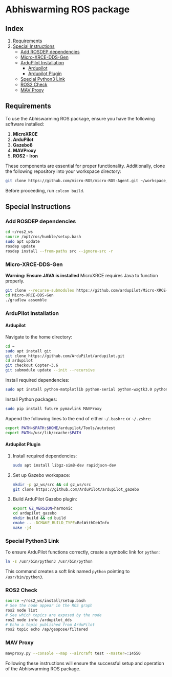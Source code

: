 # Abhiswarming ROS package

## Index
1. [Requirements](#requirements)
2. [Special Instructions](#special-instructions)
    - [Add ROSDEP dependencies](#add-rosdep-dependencies)
    - [Micro-XRCE-DDS-Gen](#micro-xrce-dds-gen)
    - [ArduPilot Installation](#ardupilot-installation)
        - [Ardupilot](#ardupilot)
        - [Ardupilot Plugin](#ardupilot-plugin)
    - [Special Python3 Link](#special-python3-link)
    - [ROS2 Check](#ros2-check)
    - [MAV Proxy](#mav-proxy)

## Requirements <a id="requirements"></a>

To use the Abhiswarming ROS package, ensure you have the following software installed:

1. **MicroXRCE**
2. **ArduPilot**
3. **Gazebo8**
4. **MAVProxy**
5. **ROS2 - Iron**

These components are essential for proper functionality. Additionally, clone the following repository into your workspace directory:

```sh
git clone https://github.com/micro-ROS/micro-ROS-Agent.git ~/workspace_dir
```

Before proceeding, run `colcon build`.

## Special Instructions <a id="special-instructions"></a>

### Add ROSDEP dependencies <a id="add-rosdep-dependencies"></a>

```sh
cd ~/ros2_ws
source /opt/ros/humble/setup.bash
sudo apt update
rosdep update
rosdep install --from-paths src --ignore-src -r
```

### Micro-XRCE-DDS-Gen <a id="micro-xrce-dds-gen"></a>

**Warning: Ensure JAVA is installed**
MicroXRCE requires Java to function properly.

```sh
git clone --recurse-submodules https://github.com/ardupilot/Micro-XRCE-DDS-Gen.git
cd Micro-XRCE-DDS-Gen
./gradlew assemble
```

### ArduPilot Installation <a id="ardupilot-installation"></a>

#### Ardupilot <a id="ardupilot"></a>

Navigate to the home directory:

```sh
cd ~
sudo apt install git
git clone https://github.com/ArduPilot/ardupilot.git
cd ardupilot
git checkout Copter-3.6
git submodule update --init --recursive
```

Install required dependencies:

```sh
sudo apt install python-matplotlib python-serial python-wxgtk3.0 python-wxtools python-lxml python-scipy python-opencv ccache gawk python-pip python-pexpect
```

Install Python packages:

```sh
sudo pip install future pymavlink MAVProxy
```

Append the following lines to the end of either `~/.bashrc` or `~/.zshrc`:

```sh
export PATH=$PATH:$HOME/ardupilot/Tools/autotest
export PATH=/usr/lib/ccache:$PATH
```

#### Ardupilot Plugin <a id="ardupilot-plugin"></a>

1. Install required dependencies:

    ```sh
    sudo apt install libgz-sim8-dev rapidjson-dev
    ```

2. Set up Gazebo workspace:

    ```sh
    mkdir -p gz_ws/src && cd gz_ws/src
    git clone https://github.com/ArduPilot/ardupilot_gazebo
    ```

3. Build ArduPilot Gazebo plugin:

    ```sh
    export GZ_VERSION=harmonic
    cd ardupilot_gazebo
    mkdir build && cd build
    cmake .. -DCMAKE_BUILD_TYPE=RelWithDebInfo
    make -j4
    ```

### Special Python3 Link <a id="special-python3-link"></a>

To ensure ArduPilot functions correctly, create a symbolic link for `python`:

```sh
ln -s /usr/bin/python3 /usr/bin/python
```

This command creates a soft link named `python` pointing to `/usr/bin/python3`.

### ROS2 Check <a id="ros2-check"></a>

```sh
source ~/ros2_ws/install/setup.bash
# See the node appear in the ROS graph
ros2 node list
# See which topics are exposed by the node
ros2 node info /ardupilot_dds
# Echo a topic published from ArduPilot
ros2 topic echo /ap/geopose/filtered
```

### MAV Proxy <a id="mav-proxy"></a>

```sh
mavproxy.py --console --map --aircraft test --master=:14550
```

Following these instructions will ensure the successful setup and operation of the Abhiswarming ROS package.
